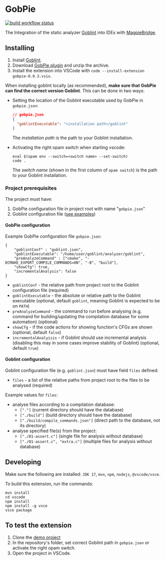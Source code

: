 # GobPie

[![build workflow status](https://github.com/goblint/GobPie/actions/workflows/build.yml/badge.svg)](https://github.com/goblint/GobPie/actions/workflows/build.yml)

The Integration of the static analyzer [Goblint](https://github.com/goblint/analyzer) into IDEs with [MagpieBridge](https://github.com/MagpieBridge/MagpieBridge).

## Installing

1. Install [Goblint](https://github.com/goblint/analyzer#installing).
2. Download [GobPie plugin](https://nightly.link/goblint/GobPie/workflows/build/master/gobpie-plugin.zip) and unzip the archive.
3. Install the extension into VSCode with `code --install-extension gobpie-0.0.3.vsix`.

When installing goblint locally (as recommended), **make sure that GobPie can find the correct version Goblint**.
This can be done in two ways:

* Setting the location of the Goblint executable used by GobPie in `gobpie.json`:
  ```json
  // gobpie.json
  {
    "goblintExecutable": "<installation path>/goblint"
  }
  ```
  The *installation path* is the path to your Goblint installation.

* Activating the right opam switch when starting vscode:
  ```shell
  eval $(opam env --switch=<switch name> --set-switch)
  code .
  ```
  The *switch name* (shown in the first column of `opam switch`) is the path to your Goblint installation.

### Project prerequisites

The project must have:
1. GobPie configuration file in project root with name "`gobpie.json`"
2. Goblint configuration file ([see examples](https://github.com/goblint/analyzer/tree/master/conf))

#### GobPie configuration

Example GobPie configuration file `gobpie.json`:
```
{
    "goblintConf" : "goblint.json",
    "goblintExecutable": "/home/user/goblint/analyzer/goblint",
    "preAnalyzeCommand" : ["cmake", "-DCMAKE_EXPORT_COMPILE_COMMANDS=ON", "-B", "build"],
    "showCfg": true,
    "incrementalAnalysis": false
}
```

* `goblintConf` - the relative path from project root to the Goblint configuration file (required)
* `goblintExecutable` - the absolute or relative path to the Goblint executable (optional, default `goblint`, meaning Goblint is expected to be on `PATH`)
* `preAnalyzeCommand` - the command to run before analysing (e.g. command for building/updating the compilation database for some automation) (optional)
* `showCfg` - if the code actions for showing function's CFGs are shown (optional, default `false`)
* `incrementalAnalyisis` - if Goblint should use incremental analysis (disabling this may in some cases improve stability of Goblint) (optional, default `true`)

#### Goblint configuration

Goblint configuration file (e.g. `goblint.json`) must have field `files` defined:

* `files` - a list of the relative paths from project root to the files to be analysed (required)

Example values for `files`:
* analyse files according to a compilation database:
  * `["."]`  (current directory should have the database)
  * `["./build"]` (build directory should have the database)
  * `["./build/compile_commands.json"]` (direct path to the database, not its directory)
* analyse specified file(s) from the project:
  * `["./01-assert.c"]` (single file for analysis without database)
  * `["./01-assert.c", "extra.c"]` (multiple files for analysis without database)

## Developing

Make sure the following are installed: `JDK 17`, `mvn`, `npm`, `nodejs`, `@vscode/vsce`.

To build this extension, run the commands:

~~~
mvn install
cd vscode
npm install
npm install -g vsce
vsce package
~~~


## To test the extension

1. Clone the [demo project](https://github.com/karoliineh/GoblintAnalyzer-DemoProject)
2. In the repository's folder, set correct Goblint path in `gobpie.json` or activate the right opam switch.
3. Open the project in VSCode.
